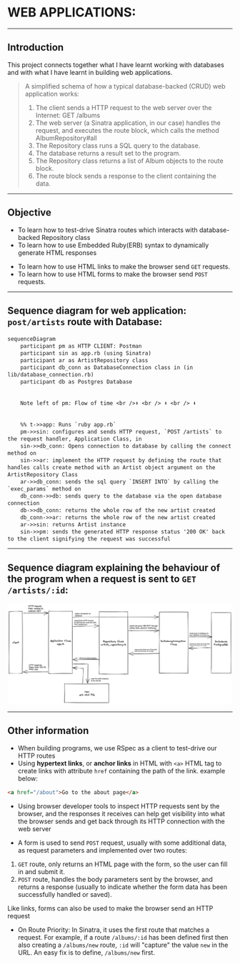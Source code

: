 # WEB APPLICATIONS:

----

## Introduction

This project connects together what I have learnt working with databases and with what I have learnt in building web applications.

>A simplified schema of how a typical database-backed (CRUD) web application works:
> 1. The client sends a HTTP request to the web server over the Internet: GET /albums
> 2. The web server (a Sinatra application, in our case) handles the request, and executes the route block, which calls the method AlbumRepository#all
> 3. The Repository class runs a SQL query to the database.
> 4. The database returns a result set to the program.
> 5. The Repository class returns a list of Album objects to the route block.
> 6. The route block sends a response to the client containing the data.

----

## Objective

* To learn how to test-drive Sinatra routes which interacts with database-backed Repository class
* To learn how to use Embedded Ruby(ERB) syntax to dynamically generate HTML responses
<!-- We can use ERB (for Embedded Ruby) syntax to generate dynamically the HTML that is sent to the client, by replacing the dynamic parts of the HTML, which are delimited by ERB tags (in between <%= and %> to print on the erb file, <% and %> to execute a ruby code block). -->
* To learn how to use HTML links to make the browser send `GET` requests.
* To learn how to use HTML forms to make the browser send `POST` requests.

----

## Sequence diagram for web application: `post/artists` route with Database:

```mermaid
sequenceDiagram
    participant pm as HTTP CLIENT: Postman
    participant sin as app.rb (using Sinatra)
    participant ar as ArtistRepository class
    participant db_conn as DatabaseConnection class in (in lib/database_connection.rb)
    participant db as Postgres Database


    Note left of pm: Flow of time <br />⬇ <br /> ⬇ <br /> ⬇


    %% t->>app: Runs `ruby app.rb`
    pm->>sin: configures and sends HTTP request, `POST /artists` to the request handler, Application Class, in
    sin->>db_conn: Opens connection to database by calling the connect method on
    sin->>ar: implement the HTTP request by defining the route that handles calls create method with an Artist object argument on the ArtistRepository Class
    ar->>db_conn: sends the sql query `INSERT INTO` by calling the `exec_params` method on
    db_conn->>db: sends query to the database via the open database connection
    db->>db_conn: returns the whole row of the new artist created
    db_conn->>ar: returns the whole row of the new artist created
    ar->>sin: returns Artist instance
    sin->>pm: sends the generated HTTP response status '200 OK' back to the client signifying the request was successful
```

----

## Sequence diagram explaining the behaviour of the program when a request is sent to `GET /artists/:id`:

![sequence diagram](get-method-sequence-diagram.png)

----

## Other information

* When building programs, we use RSpec as a client to test-drive our HTTP routes
* Using **hypertext links**, or **anchor links** in HTML with `<a>` HTML tag to create links with attribute `href` containing the path of the link. example below:

```html
<a href="/about">Go to the about page</a>
```

* Using browser developer tools to inspect HTTP requests sent by the browser, and the responses it receives can help get visibility into what the browser sends and get back through its HTTP connection with the web server

* A form is used to send `POST` request, usually with some additional data, as request parameters and implemented over two routes:

1. `GET` route, only returns an HTML page with the form, so the user can fill in and submit it.
2. `POST` route, handles the body parameters sent by the browser, and returns a response (usually to indicate whether the form data has been successfully handled or saved).

Like links, forms can also be used to make the browser send an HTTP request

* On Route Priority: In Sinatra, it uses the first route that matches a request. For example, if a route `/albums/:id` has been defined first then also creating a `/albums/new` route, `:id` will "capture" the value `new` in the URL. An easy fix is to define, `/albums/new` first.